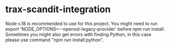 # trax-scandit-integration

Node v.18 is recommended to use for this project. You might need to run export 'NODE_OPTIONS=--openssl-legacy-provider' before npm run install. Sometimes you might also get errors with finding Python, in this case please use command "npm run install:python". 

